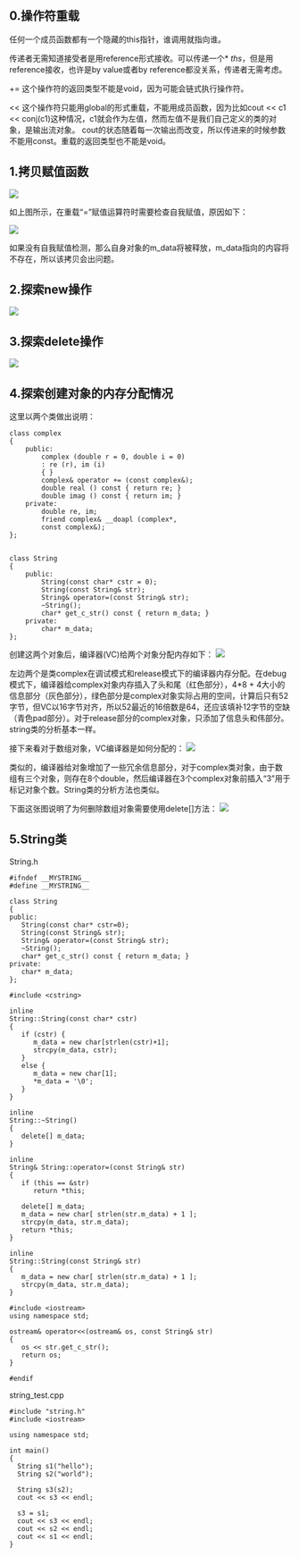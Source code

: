 ## 0.操作符重载 ##
任何一个成员函数都有一个隐藏的this指针，谁调用就指向谁。

传递者无需知道接受者是用reference形式接收。可以传递一个* *ths*，但是用reference接收，也许是by value或者by reference都没关系，传递者无需考虑。

+= 这个操作符的返回类型不能是void，因为可能会链式执行操作符。

<< 这个操作符只能用global的形式重载，不能用成员函数，因为比如cout << c1 << conj(c1)这种情况，c1就会作为左值，然而左值不是我们自己定义的类的对象，是输出流对象。 cout的状态随着每一次输出而改变，所以传进来的时候参数不能用const。重载的返回类型也不能是void。 



## 1.拷贝赋值函数 ##
![](https://i.imgur.com/B6W7jnL.png)

如上图所示，在重载“=”赋值运算符时需要检查自我赋值，原因如下：

![](https://i.imgur.com/ymJ6YD2.png)

如果没有自我赋值检测，那么自身对象的m_data将被释放，m_data指向的内容将不存在，所以该拷贝会出问题。

## 2.探索new操作 ##
![](https://i.imgur.com/CoqboeP.png)

## 3.探索delete操作 ##
![](https://i.imgur.com/LF05Wt3.png)

## 4.探索创建对象的内存分配情况 ##
这里以两个类做出说明：

	class complex
	{
		public:
			complex (double r = 0, double i = 0)
			: re (r), im (i)
			{ }
			complex& operator += (const complex&);
			double real () const { return re; }
			double imag () const { return im; }
		private:
			double re, im;
			friend complex& __doapl (complex*,
			const complex&);
	};


	class String
	{
		public:
			String(const char* cstr = 0);
			String(const String& str);
			String& operator=(const String& str);
			~String();
			char* get_c_str() const { return m_data; }
		private:
			char* m_data;
	};

创建这两个对象后，编译器(VC)给两个对象分配内存如下：
![](https://i.imgur.com/1Ud7vVP.png)

左边两个是类complex在调试模式和release模式下的编译器内存分配。在debug模式下，编译器给complex对象内存插入了头和尾（红色部分），4*8 + 4大小的信息部分（灰色部分），绿色部分是complex对象实际占用的空间，计算后只有52字节，但VC以16字节对齐，所以52最近的16倍数是64，还应该填补12字节的空缺（青色pad部分）。对于release部分的complex对象，只添加了信息头和伟部分。string类的分析基本一样。

接下来看对于数组对象，VC编译器是如何分配的：
![](https://i.imgur.com/G4eXrRE.png)

类似的，编译器给对象增加了一些冗余信息部分，对于complex类对象，由于数组有三个对象，则存在8个double，然后编译器在3个complex对象前插入“3”用于标记对象个数。String类的分析方法也类似。

下面这张图说明了为何删除数组对象需要使用delete[]方法：
![](https://i.imgur.com/vNvDftQ.png)


## 5.String类

String.h

	#ifndef __MYSTRING__
	#define __MYSTRING__
	
	class String
	{
	public:                                 
	   String(const char* cstr=0);                     
	   String(const String& str);                    
	   String& operator=(const String& str);         
	   ~String();                                    
	   char* get_c_str() const { return m_data; }
	private:
	   char* m_data;
	};
	
	#include <cstring>
	
	inline
	String::String(const char* cstr)
	{
	   if (cstr) {
	      m_data = new char[strlen(cstr)+1];
	      strcpy(m_data, cstr);
	   }
	   else {   
	      m_data = new char[1];
	      *m_data = '\0';
	   }
	}
	
	inline
	String::~String()
	{
	   delete[] m_data;
	}
	
	inline
	String& String::operator=(const String& str)
	{
	   if (this == &str)
	      return *this;
	
	   delete[] m_data;
	   m_data = new char[ strlen(str.m_data) + 1 ];
	   strcpy(m_data, str.m_data);
	   return *this;
	}
	
	inline
	String::String(const String& str)
	{
	   m_data = new char[ strlen(str.m_data) + 1 ];
	   strcpy(m_data, str.m_data);
	}
	
	#include <iostream>
	using namespace std;
	
	ostream& operator<<(ostream& os, const String& str)
	{
	   os << str.get_c_str();
	   return os;
	}
	
	#endif

string_test.cpp

	#include "string.h"
	#include <iostream>
	
	using namespace std;
	
	int main()
	{
	  String s1("hello"); 
	  String s2("world");
	    
	  String s3(s2);
	  cout << s3 << endl;
	  
	  s3 = s1;
	  cout << s3 << endl;     
	  cout << s2 << endl;  
	  cout << s1 << endl;      
	}
